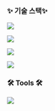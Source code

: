 <h3 >✨ 기술 스택✨</h3>

<div >

<img src="https://img.shields.io/badge/javascript-F7DF1E.svg?style=for-the-badge&logo=javascript&logoColor=20232a" /><br>

<img src="https://img.shields.io/badge/Node.js-5FA04E.svg?style=for-the-badge&logo=node.js&logoColor=20232a" /><br>

<img src="https://img.shields.io/badge/mysql-4479A1.svg?style=for-the-badge&logo=mysql&logoColor=white" /><br>

<img src="https://img.shields.io/badge/express-21759B.svg?style=for-the-badge&logo=express&logoColor=white" />
</div>

<h3 >🛠 Tools 🛠</h3>

<img src="https://img.shields.io/badge/VSCode-21759B.svg?style=for-the-badge&logo=vscode&logoColor=white" />
